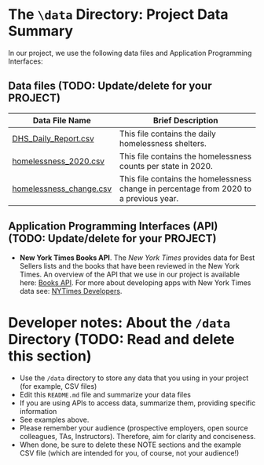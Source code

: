 # The `\data` Directory: Project Data Summary 

In our project, we use the following data files and Application Programming Interfaces:

## Data files (TODO: Update/delete for your PROJECT)
|Data File Name | Brief Description|
|---------------| -----------------|
|[DHS_Daily_Report.csv](https://github.com/info201a-au2022/project-group-3-section-ag/blob/main/data/DHS_Daily_Report.csv) | This file contains the daily homelessness shelters.
|[homelessness_2020.csv](https://github.com/info201a-au2022/project-group-3-section-ag/blob/main/data/homelessness_2020.csv) | This file contains the homelessness counts per state in 2020.
|[homelessness_change.csv](https://github.com/info201a-au2022/project-group-3-section-ag/blob/main/data/homelessness_change.csv) | This file contains the homelessness change in percentage from 2020 to a previous year.

## Application Programming Interfaces (API) (TODO: Update/delete for your PROJECT)

* **New York Times Books API**. The _New York Times_ provides data for Best
Sellers lists and the books that have been reviewed in the New York Times. An overview of the API that we use in our project is available here: [Books API](https://developer.nytimes.com/docs/books-product/1/overview). For more about developing apps with New York Times data see: [NYTimes Developers](https://developer.nytimes.com/).

# Developer notes: About the `/data` Directory (TODO: Read and delete this section)

* Use the `/data` directory to store any data that you using in your project (for example, CSV files)
* Edit this `README.md` file and summarize your data files
* If you are using APIs to access data, summarize them, providing specific information
* See examples above.
* Please remember your audience (prospective employers, open source colleagues, TAs, Instructors). Therefore, 
aim for clarity and conciseness.
* When done, be sure to delete these NOTE sections and the example CSV file (which are intended for you, of course, not your audience!)
